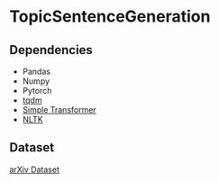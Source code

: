 # TopicSentenceGeneration

## Dependencies
- Pandas
- Numpy
- Pytorch
- [tqdm](https://github.com/tqdm/tqdm-)
- [Simple Transformer](https://github.com/ThilinaRajapakse/simpletransformers)
- [NLTK](https://www.nltk.org/install.html)

## Dataset
[arXiv Dataset](https://www.kaggle.com/Cornell-University/arxiv)
